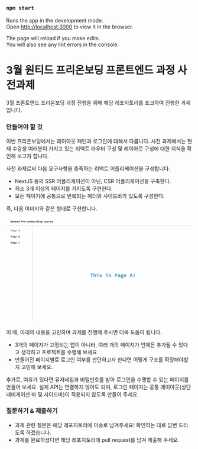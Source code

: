### `npm start`

Runs the app in the development mode.\
Open [http://localhost:3000](http://localhost:3000) to view it in the browser.

The page will reload if you make edits.\
You will also see any lint errors in the console.

# 3월 원티드 프리온보딩 프론트엔드 과정 사전과제

3월 프론트엔드 프리온보딩 과정 진행을 위해 해당 레포지토리를 포크하여 진행한 과제입니다.

### 만들어야 할 것

이번 프리온보딩에서는 레이아웃 패턴과 로그인에 대해서 다룹니다. 사전 과제에서는 현재 수강생 여러분이 가지고 있는 리액트 라우터 구성 및 레이아웃 구성에 대한 지식을 확인해 보고자 합니다.

사전 과제로써 다음 요구사항을 충족하는 리액트 어플리케이션을 구성합니다.

- NextJS 등의 SSR 어플리케이션이 아닌, CSR 어플리케이션을 구축한다.
- 최소 3개 이상의 페이지를 가지도록 구현한다.
- 모든 페이지에 공통으로 반복되는 헤더와 사이드바가 있도록 구성한다.

즉, 다음 이미지와 같은 형태로 구현합니다.

![sample-image](./sample.jpg)

이 때, 아래의 내용을 고민하며 과제를 진행해 주시면 더욱 도움이 됩니다.

- 3개의 페이지가 고정되는 앱이 아니라, 여러 개의 페이지가 언제든 추가될 수 있다고 생각하고 프로젝트를 수행해 보세요.
- 만들어진 페이지별로 로그인 여부를 판단하고자 한다면 어떻게 구조를 확장해야할지 고민해 보세요.

추가로, 여유가 있다면 유저네임과 비밀번호를 받아 로그인을 수행할 수 있는 페이지를 만들어 보세요. 실제 API는 연결하지 않아도 되며, 로그인 페이지는 공통 레이아웃(상단 네비게이션 바 및 사이드바)이 적용되지 않도록 만들어 주세요.

### 질문하기 & 제출하기

- 과제 관련 질문은 해당 레포지토리에 이슈로 남겨주세요! 확인하는 대로 답변 드리도록 하겠습니다.
- 과제를 완료하셨다면 해당 레포지토리에 pull request를 남겨 제출해 주세요.
